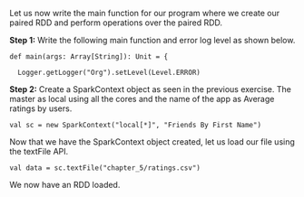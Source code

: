 Let us now write the main function for our program where we create our paired RDD and perform operations over the paired RDD.

**Step 1:** Write the following main function and error log level as shown below.

```
def main(args: Array[String]): Unit = {

  Logger.getLogger("Org").setLevel(Level.ERROR)
```


**Step 2:** Create a SparkContext object as seen in the previous exercise. The master  as local using all the cores and the name of the app as Average ratings by users.

```
val sc = new SparkContext("local[*]", "Friends By First Name")
```

Now that we have the SparkContext object created, let us load our file using the textFile API.

```
val data = sc.textFile("chapter_5/ratings.csv")
```

We now have an RDD loaded.
